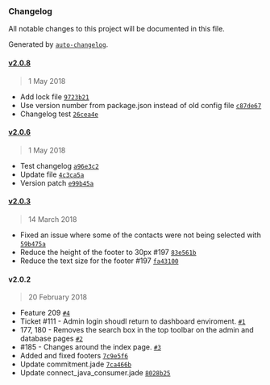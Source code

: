 ### Changelog
All notable changes to this project will be documented in this file.

Generated by [`auto-changelog`](https://github.com/CookPete/auto-changelog).

#### [v2.0.8](https://github.com/nsip/hits-dashboard/compare/v2.0.6...v2.0.8)
> 1 May 2018
- Add lock file [`9723b21`](https://github.com/nsip/hits-dashboard/commit/9723b21d6f5b85f7c9acbbb11fc0e7e85c3f1465)
- Use version number from package.json instead of old config file [`c87de67`](https://github.com/nsip/hits-dashboard/commit/c87de677c778a613b5d231730854b4b9467ce356)
- Changelog test [`26cea4e`](https://github.com/nsip/hits-dashboard/commit/26cea4e0d4935569ce68513aebd831119e0ad1e8)

#### [v2.0.6](https://github.com/nsip/hits-dashboard/compare/v2.0.3...v2.0.6)
> 1 May 2018
- Test changelog [`a96e3c2`](https://github.com/nsip/hits-dashboard/commit/a96e3c206044364687372a15a19a82fbe8a6dd8b)
- Update file [`4c3ca5a`](https://github.com/nsip/hits-dashboard/commit/4c3ca5a565777d34aad0e09f433f6650ff461704)
- Version patch [`e99b45a`](https://github.com/nsip/hits-dashboard/commit/e99b45a8d8f10a8d242bdaab81b4df407c505386)

#### [v2.0.3](https://github.com/nsip/hits-dashboard/compare/v2.0.2...v2.0.3)
> 14 March 2018
- Fixed an issue where some of the contacts were not being selected with [`59b475a`](https://github.com/nsip/hits-dashboard/commit/59b475a57404da187fd8c32fd7fc0562b5231d87)
- Reduce the height of the footer to 30px #197 [`83e561b`](https://github.com/nsip/hits-dashboard/commit/83e561bc8a0e25a892c9ad3c87379024b6948628)
- Reduce the text size for the footer #197 [`fa43100`](https://github.com/nsip/hits-dashboard/commit/fa431008ecca664a781a7f607fa51e5dd0afb6b2)

#### v2.0.2
> 20 February 2018
- Feature 209 [`#4`](https://github.com/nsip/hits-dashboard/pull/4)
- Ticket #111 - Admin login shoudl return to dashboard enviroment.  [`#1`](https://github.com/nsip/hits-dashboard/pull/1)
- 177, 180 - Removes the search box in the top toolbar on the admin and database pages [`#2`](https://github.com/nsip/hits-dashboard/pull/2)
- #185 - Changes around the index page. [`#3`](https://github.com/nsip/hits-dashboard/pull/3)
- Added and fixed footers [`7c9e5f6`](https://github.com/nsip/hits-dashboard/commit/7c9e5f63f4a634a6f350d06632ca7146189903d3)
- Update commitment.jade [`7ca466b`](https://github.com/nsip/hits-dashboard/commit/7ca466b4f5199d3e7f90290b060205439d1dc4a6)
- Update connect_java_consumer.jade [`8028b25`](https://github.com/nsip/hits-dashboard/commit/8028b253bfe581709cd9d87cbde6426186d6bd97)

